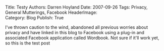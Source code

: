 Title:          Testy
Authors:        Darren Hoyland
Date:           2007-09-26
Tags:           Privacy, General Mutterings, Facebook
HeaderImage:    
Category:       Blog
Publish:        True


I've thrown caution to the wind, abandoned all previous worries about privacy and have linked in this blog to Facebook using a plug-in and associated Facebook application called Wordbook. Not sure if it'll work yet, so this is the test post